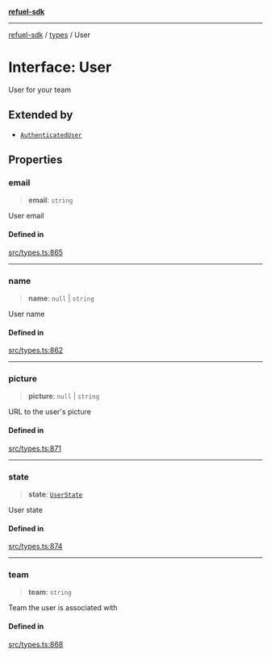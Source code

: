 [**refuel-sdk**](../../README.md)

***

[refuel-sdk](../../modules.md) / [types](../README.md) / User

# Interface: User

User for your team

## Extended by

- [`AuthenticatedUser`](AuthenticatedUser.md)

## Properties

### email

> **email**: `string`

User email

#### Defined in

[src/types.ts:865](https://github.com/refuel-ai/refuel-sdk/blob/16874f20b5fcb3c7bb7b9b1c20e6a2b25e10328d/src/types.ts#L865)

***

### name

> **name**: `null` \| `string`

User name

#### Defined in

[src/types.ts:862](https://github.com/refuel-ai/refuel-sdk/blob/16874f20b5fcb3c7bb7b9b1c20e6a2b25e10328d/src/types.ts#L862)

***

### picture

> **picture**: `null` \| `string`

URL to the user's picture

#### Defined in

[src/types.ts:871](https://github.com/refuel-ai/refuel-sdk/blob/16874f20b5fcb3c7bb7b9b1c20e6a2b25e10328d/src/types.ts#L871)

***

### state

> **state**: [`UserState`](../enumerations/UserState.md)

User state

#### Defined in

[src/types.ts:874](https://github.com/refuel-ai/refuel-sdk/blob/16874f20b5fcb3c7bb7b9b1c20e6a2b25e10328d/src/types.ts#L874)

***

### team

> **team**: `string`

Team the user is associated with

#### Defined in

[src/types.ts:868](https://github.com/refuel-ai/refuel-sdk/blob/16874f20b5fcb3c7bb7b9b1c20e6a2b25e10328d/src/types.ts#L868)
